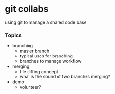 # git collabs
using git to manage a shared code base
### Topics
- branching
    - master branch
    - typical uses for branching
    - branches to manage workflow 
- merging
    - file diffing concept
    - what is the sound of two branches merging?
- demo
    - volunteer?
